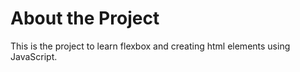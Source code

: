 # About the Project
This is the project to learn flexbox and creating html elements using JavaScript.